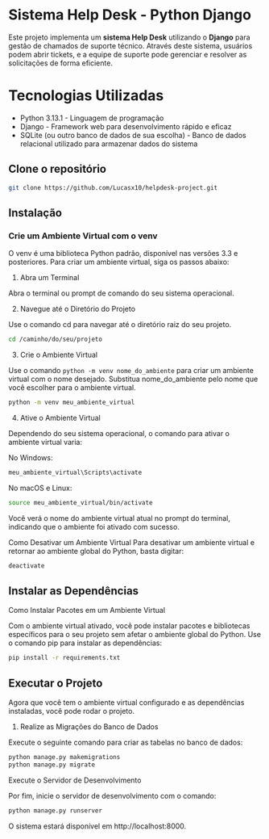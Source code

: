 # Sistema Help Desk - Python Django

Este projeto implementa um **sistema Help Desk** utilizando o **Django** para gestão de chamados de suporte técnico. Através deste sistema, usuários podem abrir tickets, e a equipe de suporte pode gerenciar e resolver as solicitações de forma eficiente.

# Tecnologias Utilizadas
- Python 3.13.1 - Linguagem de programação
- Django - Framework web para desenvolvimento rápido e eficaz
- SQLite (ou outro banco de dados de sua escolha) - Banco de dados relacional utilizado para armazenar dados do sistema

## Clone o repositório 

```bash
git clone https://github.com/Lucasx10/helpdesk-project.git
```

## Instalação

### Crie um Ambiente Virtual com o venv
O venv é uma biblioteca Python padrão, disponível nas versões 3.3 e posteriores. Para criar um ambiente virtual, siga os passos abaixo:

1. Abra um Terminal

Abra o terminal ou prompt de comando do seu sistema operacional.

2. Navegue até o Diretório do Projeto

Use o comando cd para navegar até o diretório raiz do seu projeto.
```bash
cd /caminho/do/seu/projeto
```

3. Crie o Ambiente Virtual

Use o comando `python -m venv nome_do_ambiente` para criar um ambiente virtual com o nome desejado. Substitua nome_do_ambiente pelo nome que você escolher para o ambiente virtual.

```bash
python -m venv meu_ambiente_virtual
```

4. Ative o Ambiente Virtual

Dependendo do seu sistema operacional, o comando para ativar o ambiente virtual varia:

No Windows:

```bash
meu_ambiente_virtual\Scripts\activate
```

No macOS e Linux:
```bash
source meu_ambiente_virtual/bin/activate
```

Você verá o nome do ambiente virtual atual no prompt do terminal, indicando que o ambiente foi ativado com sucesso.

Como Desativar um Ambiente Virtual
Para desativar um ambiente virtual e retornar ao ambiente global do Python, basta digitar:

```bash
deactivate
```
## Instalar as Dependências
Como Instalar Pacotes em um Ambiente Virtual

Com o ambiente virtual ativado, você pode instalar pacotes e bibliotecas específicos para o seu projeto sem afetar o ambiente global do Python. Use o comando pip para instalar as dependências:

```bash
pip install -r requirements.txt
```

## Executar o Projeto
Agora que você tem o ambiente virtual configurado e as dependências instaladas, você pode rodar o projeto.

1. Realize as Migrações do Banco de Dados

Execute o seguinte comando para criar as tabelas no banco de dados:

```bash
python manage.py makemigrations
python manage.py migrate
```

Execute o Servidor de Desenvolvimento

Por fim, inicie o servidor de desenvolvimento com o comando:

```bash
python manage.py runserver
```
O sistema estará disponível em http://localhost:8000.

